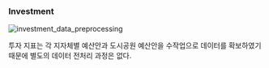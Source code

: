 ### Investment

![investment_data_preprocessing](https://github.com/Kyeong6/ParkScore/assets/100195725/d7a56daa-0b35-4435-95b0-26a09a2a04c3)


투자 지표는 각 지자체별 예산안과 도시공원 예산안을 수작업으로 데이터를 확보하였기 때문에 별도의 데이터 전처리 과정은 없다.
